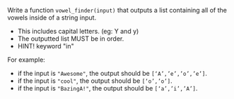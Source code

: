 
Write a function `vowel_finder(input)` that outputs a list containing all of the vowels inside of a string input.

- This includes capital letters. (eg: Y and y)
- The outputted list MUST be in order.
- HINT! keyword "in"

For example:
- if the input is `"Awesome"`, the output should be `[‘A’,’e’,’o’,’e’]`.
- if the input is `"cool"`, the output should be `[‘o’,’o’]`.
- if the input is `"BazingA!"`, the output should be `[‘a’,’i’,’A’]`.
